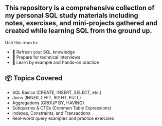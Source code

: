 ## This repository is a comprehensive collection of my personal SQL study materials including notes, exercises, and mini-projects gathered and created while learning SQL from the ground up.

Use this repo to:
- 🧠 Refresh your SQL knowledge
- 🎯 Prepare for technical interviews
- 🧪 Learn by example and hands-on practice

## 📦 Topics Covered

- SQL Basics (CREATE, INSERT, SELECT, etc.)
- Joins (INNER, LEFT, RIGHT, FULL)
- Aggregations (GROUP BY, HAVING)
- Subqueries & CTEs (Common Table Expressions)
- Indexes, Constraints, and Transactions
- Real-world query examples and practice exercises
